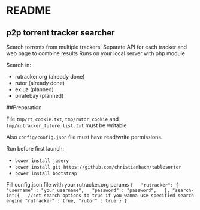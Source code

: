 README
===

p2p torrent tracker searcher
----

Search torrents from multiple trackers.
Separate API for each tracker and web page to combine results
Runs on your local server with php module

Search in:

* rutracker.org (already done)
* rutor (already done)
* ex.ua (planned)
* piratebay (planned)


##Preparation

File `tmp/rt_cookie.txt`, `tmp/rutor_cookie` and 
`tmp/rutracker_future_list.txt` must be writable

Also `config/config.json` file must have read/write permissions. 

Run before first launch:

* `bower install jquery`
* `bower install git https://github.com/christianbach/tablesorter`
* `bower install bootstrap`  

Fill config.json file with your rutracker.org params
`
{  
  "rutracker": {
    "username" : "your_username",  
    "password" : "password",  
    },
  "search-in":{   //set search options to true if you wanna use specified search engine
    "rutracker" : true,
    "rutor" : true
  }
}  
`

